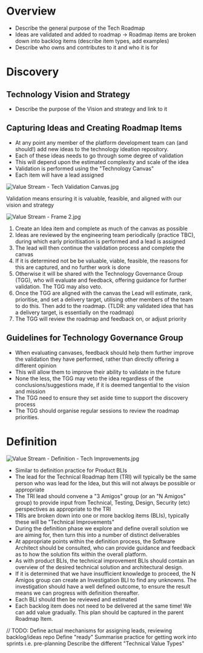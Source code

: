 # Overview
- Describe the general purpose of the Tech Roadmap
- Ideas are validated and added to roadmap -> Roadmap items are broken down into backlog items (describe item types, add examples)
- Describe who owns and contributes to it and who it is for

# Discovery
## Technology Vision and Strategy
- Describe the purpose of the Vision and strategy and link to it

## Capturing Ideas and Creating Roadmap Items
- At any point any member of the platform development team can (and should!) add new ideas to the technology ideation repository.
- Each of these ideas needs to go through some degree of validation
- This will depend upon the estimated complexity and scale of the idea
- Validation is performed using the "Technology Canvas"
- Each item will have a lead assigned

![Value Stream - Tech Validation Canvas.jpg](/.attachments/Value%20Stream%20-%20Tech%20Validation%20Canvas-86ec6a34-ab27-440c-baf2-b8fe3330cb51.jpg)

Validation means ensuring it is valuable, feasible, and aligned with our vision and strategy

![Value Stream - Frame 2.jpg](/.attachments/Value%20Stream%20-%20Frame%202-53f68edd-0390-496f-80d7-36e4f1323049.jpg)

1. Create an Idea item and complete as much of the canvas as possible
1. Ideas are reviewed by the engineering team periodically (practice TBC), during which early prioritisation is performed and a lead is assigned
1. The lead will then continue the validation process and complete the canvas
1. If it is determined not be be valuable, viable, feasible, the reasons for this are captured, and no further work is done
1. Otherwise it will be shared with the Technology Governance Group (TGG), who will evaluate and feedback, offering guidance for further validation. The TGG may also veto.
1. Once the TGG are aligned with the canvas the Lead will estimate, rank, prioritise, and set a delivery target, utilising other members of the team to do this. Then add to the roadmap. (TLDR: any validated  idea that has a delivery target, is essentially on the roadmap)
1. The TGG will review the roadmap and feedback on, or adjust priority

## Guidelines for Technology Governance Group
- When evaluating canvases, feedback should help them further improve the validation they have performed, rather than directly offering a different opinion
- This will allow them to improve their ability to validate in the future
- None the less, the TGG may veto the idea regardless of the conclusions/suggestions made, if it is deemed tangential to the vision and mission
- The TGG need to ensure they set aside time to support the discovery process
- The TGG should organise regular sessions to review the roadmap priorities.

# Definition
![Value Stream - Definition - Tech Improvements.jpg](/.attachments/Value%20Stream%20-%20Definition%20-%20Tech%20Improvements-5c398382-5acb-4b91-9c85-a05ee9b093fc.jpg)

- Similar to definition practice for Product BLIs
- The lead for the Technical Roadmap Item (TRI) will typically be the same person who was lead for the Idea, but this will not always be possible or appropriate
- The TRI lead should convene a "3 Amigos" group (or an "N Amigos" group) to provide input from Technical, Testing, Design, Security (etc) perspectives as appropriate to the TRI
- TRIs are broken down into one or more backlog items (BLIs), typically these will be "Technical Improvements"
- During the definition phase we explore and define overall solution we are aiming for, then turn this into a number of distinct deliverables
- At appropriate points within the definition process, the Software Architect should be consulted, who can provide guidance and feedback as to how the solution fits within the overall platform.
- As with product BLIs, the technical improvement BLIs should contain an overview of the desired technical solution and architectural design.
- If it is determined that we have insufficient knowledge to proceed, the N Amigos group can create an Investigation BLI to find any unknowns. The investigation should have a well defined outcome, to ensure the result means we can progress with definition thereafter.
- Each BLI should then be reviewed and estimated
- Each backlog item does not need to be delivered at the same time! We can add value gradually. This plan should be captured in the parent Roadmap Item.


// TODO:
Define actual mechanisms for assigning leads, reviewing backlog/ideas repo
Define "ready"
Summarise practice for getting work into sprints i.e. pre-planning
Describe the different "Technical Value Types"
